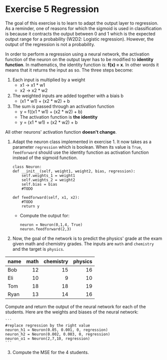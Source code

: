 # Exercise 5 Regression 

The goal of this exercise is to learn to adapt the output layer to regression. 
As a reminder, one of reasons for which the sigmoid is used in classification is because it contracts the output between 0 and 1 which is the expected output range for a probability (W2D2: Logistic regression). However, the output of the regression is not a probability. 

In order to perform a regression using a neural network, the activation function of the neuron on the output layer has to be modified to **identity function**. In mathematics, the identity function is: **f(x) = x**. In other words it means that it returns the input as so. The three steps become: 


1. Each input is multiplied by a weight
    - x1 -> x1 * w1
    - x2 -> x2 * w2
2. The weighted inputs are added together with a biais b
    - (x1 * w1) + (x2 * w2) + b
3. The sum is passed through an activation function
    - y = f((x1 * w1) + (x2 * w2) + b)
    - The activation function is **the identity**
    - y = (x1 * w1) + (x2 * w2) + b

All other neurons' activation function **doesn't change**.

1. Adapt the neuron class implemented in exercise 1. It now takes as a parameter `regression` which is boolean. When its value is `True`, `feedforward` should use the identity function as activation function instead of the sigmoid function. 


    ```
    class Neuron:
    def __init__(self, weight1, weight2, bias, regression):
        self.weights_1 = weight1
        self.weights_2 = weight2
        self.bias = bias
        #TODO

    def feedforward(self, x1, x2):
        #TODO
        return y

    ```

    - Compute the output for:

        ```
        neuron = Neuron(0,1,4, True)
        neuron.feedforward(2,3)
        ```


2. Now, the goal of the network is to predict the physics' grade at the exam given math and chemistry grades. The inputs are `math` and `chemistry` and the target is `physics`.

| name   |   math |   chemistry |   physics |
|:-------|-------:|------------:|---------------:|
| Bob    |     12 |          15 |              16 |
| Eli    |     10 |           9 |              10 |
| Tom    |     18 |          18 |              19 |
| Ryan   |     13 |          14 |              16 |


Compute and return the output of the neural network for each of the students. Here are the weights and biases of the neural network: 

    ```
    #replace regression by the right value
    neuron_h1 = Neuron(0.05, 0.001, 0, regression)
    neuron_h2 = Neuron(0.002, 0.003, 0, regression)
    neuron_o1 = Neuron(2,7,10, regression)
    ```
3. Compute the MSE for the 4 students. 